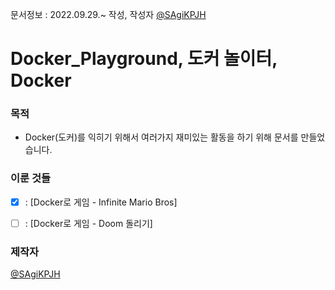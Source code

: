 문서정보 : 2022.09.29.~ 작성, 작성자 [@SAgiKPJH](https://github.com/SAgiKPJH)

# Docker_Playground, 도커 놀이터, Docker

### 목적
- Docker(도커)를 익히기 위해서 여러가지 재미있는 활동을 하기 위해 문서를 만들었습니다.

### 이룬 것들
- [x] : [Docker로 게임 - Infinite Mario Bros]
- [ ] : [Docker로 게임 - Doom 돌리기]


### 제작자
[@SAgiKPJH](https://github.com/SAgiKPJH)
